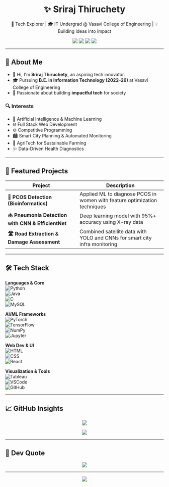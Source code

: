 <h1 align="center">✨ Sriraj Thiruchety</h1>
<p align="center">🚀 Tech Explorer | 🎓 IT Undergrad @ Vasavi College of Engineering | 💡 Building ideas into impact</p>

<p align="center">
  <a href="https://www.linkedin.com/in/sriraj-thiruchety/"><img src="https://img.shields.io/badge/LinkedIn-%230077B5.svg?style=flat-square&logo=linkedin&logoColor=white"/></a>
  <a href="mailto:srirajty@gmail.com"><img src="https://img.shields.io/badge/Gmail-D14836?style=flat-square&logo=gmail&logoColor=white"/></a>
  <a href="https://instagram.com/sriraj__rockzz"><img src="https://img.shields.io/badge/Instagram-%23E4405F.svg?style=flat-square&logo=Instagram&logoColor=white"/></a>
  <a href="https://medium.com/@srirajty"><img src="https://img.shields.io/badge/Medium-12100E?style=flat-square&logo=medium&logoColor=white"/></a>
</p>

---

## 💫 About Me  
- 👋 Hi, I'm **Sriraj Thiruchety**, an aspiring tech innovator.  
- 🎓 Pursuing **B.E. in Information Technology (2022–26)** at Vasavi College of Engineering  
- 🌟 Passionate about building **impactful tech** for society  

### 🔍 Interests
- 🧠 Artificial Intelligence & Machine Learning  
- 🌐 Full Stack Web Development  
- ⚙️ Competitive Programming  
- 🏙️ Smart City Planning & Automated Monitoring  
- 🌱 AgriTech for Sustainable Farming  
- 🩺 Data-Driven Health Diagnostics  

---

## 🚀 Featured Projects

| Project | Description |
|--------|-------------|
| **🧬 PCOS Detection (Bioinformatics)** | Applied ML to diagnose PCOS in women with feature optimization techniques |
| **🫁 Pneumonia Detection with CNN & EfficientNet** | Deep learning model with 95%+ accuracy using X-ray data |
| **🛣️ Road Extraction & Damage Assessment** | Combined satellite data with YOLO and CNNs for smart city infra monitoring |

---

## 🛠️ Tech Stack

**Languages & Core**  
![Python](https://img.shields.io/badge/Python-3670A0?style=for-the-badge&logo=python&logoColor=ffdd54)  
![Java](https://img.shields.io/badge/Java-%23ED8B00.svg?style=for-the-badge&logo=openjdk&logoColor=white)  
![C](https://img.shields.io/badge/C-%2300599C.svg?style=for-the-badge&logo=c&logoColor=white)  
![MySQL](https://img.shields.io/badge/MySQL-4479A1.svg?style=for-the-badge&logo=mysql&logoColor=white)

**AI/ML Frameworks**  
![PyTorch](https://img.shields.io/badge/PyTorch-%23EE4C2C.svg?style=for-the-badge&logo=PyTorch&logoColor=white)  
![TensorFlow](https://img.shields.io/badge/TensorFlow-%23FF6F00.svg?style=for-the-badge&logo=TensorFlow&logoColor=white)  
![NumPy](https://img.shields.io/badge/Numpy-%23013243.svg?style=for-the-badge&logo=numpy&logoColor=white)  
![Jupyter](https://img.shields.io/badge/Jupyter-%23F37626.svg?style=for-the-badge&logo=Jupyter&logoColor=white)

**Web Dev & UI**  
![HTML](https://img.shields.io/badge/HTML-E34F26?style=for-the-badge&logo=html5&logoColor=white)  
![CSS](https://img.shields.io/badge/CSS3-1572B6?style=for-the-badge&logo=css3&logoColor=white)  
![React](https://img.shields.io/badge/React-%2320232a.svg?style=for-the-badge&logo=react&logoColor=%2361DAFB)

**Visualization & Tools**  
![Tableau](https://img.shields.io/badge/Tableau-E97627?style=for-the-badge&logo=tableau&logoColor=white)  
![VSCode](https://img.shields.io/badge/VS%20Code-0078d7.svg?style=for-the-badge&logo=visual-studio-code&logoColor=white)  
![GitHub](https://img.shields.io/badge/GitHub-100000.svg?style=for-the-badge&logo=github&logoColor=white)

---

## 📈 GitHub Insights

<p align="center">
  <img src="https://github-readme-streak-stats.herokuapp.com/?user=Sriraj8687&theme=tokyonight&hide_border=false"/>
</p>

<p align="center">
  <img src="https://github-readme-stats.vercel.app/api/top-langs/?username=Sriraj8687&layout=compact&theme=tokyonight&hide_border=false"/>
</p>

---

## 🧠 Dev Quote  
<p align="center">
  <img src="https://quotes-github-readme.vercel.app/api?type=horizontal&theme=radical" />
</p>

---

<p align="center">
  <img src="https://visitcount.itsvg.in/api?id=Sriraj8687&icon=5&color=6" />
</p>

<!-- Designed with ❤️ by Sriraj using markdown, GPRM, and a bit of UI obsession -->
